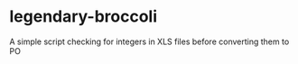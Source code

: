 # legendary-broccoli
A simple script checking for integers in XLS files before converting them to PO
